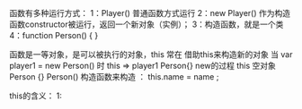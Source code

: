 函数有多种运行方式：
  1：Player()  普通函数方式运行
  2：new Player() 作为构造函数constructor被运行，返回一个新对象（实例）；
  3：构造函数，就是一个类
  4：function Person() { } 

函数是一等对象，是可以被执行的对象，this 常在 借助this来构造新的对象
当 var player1 = new Person() 时 this => player1  Person{}
new的过程
this 空对象Person {}
Person() 构造函数来构造 ： this.name = name ;

this的含义：
  1: